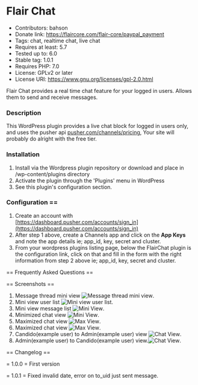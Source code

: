 # Flair Chat
- Contributors: bahson
- Donate link: https://flaircore.com/flair-core/paypal_payment
- Tags: chat, realtime chat, live chat
- Requires at least: 5.7
- Tested up to: 6.0
- Stable tag: 1.0.1
- Requires PHP: 7.0
- License: GPLv2 or later
- License URI: https://www.gnu.org/licenses/gpl-2.0.html

Flair Chat provides a real time chat feature for your logged in users. Allows them to send and receive messages.

### Description

This WordPress plugin provides a live chat block for logged in users only,
and uses the pusher api [pusher.com/channels/pricing](https://pusher.com/channels/pricing), Your site will
probably do alright with the free tier.

### Installation

1.  Install via the Wordpress plugin repository or download and place in /wp-content/plugins directory
2.  Activate the plugin through the \'Plugins\' menu in WordPress
3.  See this plugin's configuration section.

### Configuration ==
1. Create an account with [https://dashboard.pusher.com/accounts/sign_in](https://dashboard.pusher.com/accounts/sign_in)
2. After step 1 above, create a Channels app and click on the **App Keys** and note the app details ie; app_id, key, secret and cluster.
3. From your wordpress plugins listing page, below the FlairChat plugin is the configuration link, click on that and fill in
   the form with the right information from step 2 above ie; app_id, key, secret and cluster.

== Frequently Asked Questions ==

== Screenshots ==

1. Message thread mini view ![Message thread mini view ](/assets/screenshot-1.png).
2. Mini view user list ![Mini view user list](/assets/screenshot-2.png).
3. Mini view message list ![Mini View](/assets/screenshot-3.png).
4. Minimized chat view ![Mini View](/assets/screenshot-4.png).
5. Maximized chat view ![Max View](/assets/screenshot-5.png).
6. Maximized chat view ![Max View](/assets/screenshot-6.png).
7. Candido(example user) to Admin(example user) view ![Chat View](/assets/screenshot-7.png).
8. Admin(example user) to Candido(example user) view.![Chat View](/assets/screenshot-8.png).

== Changelog ==

= 1.0.0 =
First version

= 1.0.1 =
Fixed invalid date, error on to_uid just sent message.